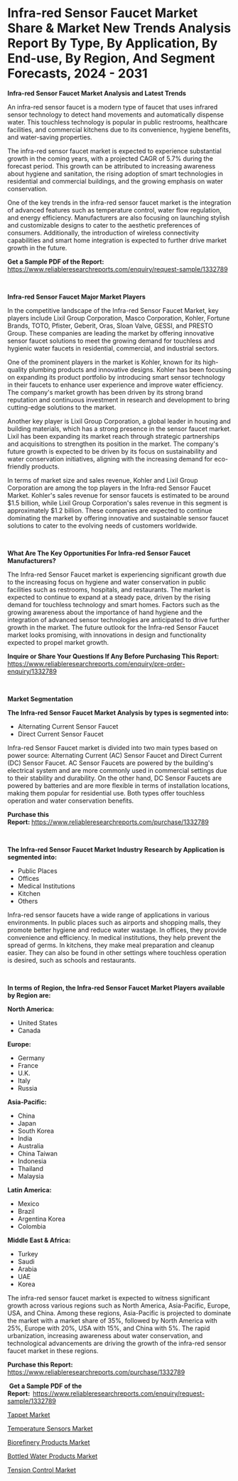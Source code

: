 <p><h1>Infra-red Sensor Faucet Market Share & Market New Trends Analysis Report By Type, By Application, By End-use, By Region, And Segment Forecasts, 2024 - 2031</h1></p><p><strong>Infra-red Sensor Faucet Market Analysis and Latest Trends</strong></p>
<p><p>An infra-red sensor faucet is a modern type of faucet that uses infrared sensor technology to detect hand movements and automatically dispense water. This touchless technology is popular in public restrooms, healthcare facilities, and commercial kitchens due to its convenience, hygiene benefits, and water-saving properties.</p><p>The infra-red sensor faucet market is expected to experience substantial growth in the coming years, with a projected CAGR of 5.7% during the forecast period. This growth can be attributed to increasing awareness about hygiene and sanitation, the rising adoption of smart technologies in residential and commercial buildings, and the growing emphasis on water conservation.</p><p>One of the key trends in the infra-red sensor faucet market is the integration of advanced features such as temperature control, water flow regulation, and energy efficiency. Manufacturers are also focusing on launching stylish and customizable designs to cater to the aesthetic preferences of consumers. Additionally, the introduction of wireless connectivity capabilities and smart home integration is expected to further drive market growth in the future.</p></p>
<p><strong>Get a Sample PDF of the Report:&nbsp;</strong> <a href="https://www.reliableresearchreports.com/enquiry/request-sample/1332789">https://www.reliableresearchreports.com/enquiry/request-sample/1332789</a></p>
<p>&nbsp;</p>
<p><strong>Infra-red Sensor Faucet Major Market Players</strong></p>
<p><p>In the competitive landscape of the Infra-red Sensor Faucet Market, key players include Lixil Group Corporation, Masco Corporation, Kohler, Fortune Brands, TOTO, Pfister, Geberit, Oras, Sloan Valve, GESSI, and PRESTO Group. These companies are leading the market by offering innovative sensor faucet solutions to meet the growing demand for touchless and hygienic water faucets in residential, commercial, and industrial sectors.</p><p>One of the prominent players in the market is Kohler, known for its high-quality plumbing products and innovative designs. Kohler has been focusing on expanding its product portfolio by introducing smart sensor technology in their faucets to enhance user experience and improve water efficiency. The company's market growth has been driven by its strong brand reputation and continuous investment in research and development to bring cutting-edge solutions to the market.</p><p>Another key player is Lixil Group Corporation, a global leader in housing and building materials, which has a strong presence in the sensor faucet market. Lixil has been expanding its market reach through strategic partnerships and acquisitions to strengthen its position in the market. The company's future growth is expected to be driven by its focus on sustainability and water conservation initiatives, aligning with the increasing demand for eco-friendly products.</p><p>In terms of market size and sales revenue, Kohler and Lixil Group Corporation are among the top players in the Infra-red Sensor Faucet Market. Kohler's sales revenue for sensor faucets is estimated to be around $1.5 billion, while Lixil Group Corporation's sales revenue in this segment is approximately $1.2 billion. These companies are expected to continue dominating the market by offering innovative and sustainable sensor faucet solutions to cater to the evolving needs of customers worldwide.</p></p>
<p>&nbsp;</p>
<p><strong>What Are The Key Opportunities For Infra-red Sensor Faucet Manufacturers?</strong></p>
<p><p>The Infra-red Sensor Faucet market is experiencing significant growth due to the increasing focus on hygiene and water conservation in public facilities such as restrooms, hospitals, and restaurants. The market is expected to continue to expand at a steady pace, driven by the rising demand for touchless technology and smart homes. Factors such as the growing awareness about the importance of hand hygiene and the integration of advanced sensor technologies are anticipated to drive further growth in the market. The future outlook for the Infra-red Sensor Faucet market looks promising, with innovations in design and functionality expected to propel market growth.</p></p>
<p><strong>Inquire or Share Your Questions If Any Before Purchasing This Report:</strong> <a href="https://www.reliableresearchreports.com/enquiry/pre-order-enquiry/1332789">https://www.reliableresearchreports.com/enquiry/pre-order-enquiry/1332789</a></p>
<p>&nbsp;</p>
<p><strong>Market Segmentation</strong></p>
<p><strong>The Infra-red Sensor Faucet Market Analysis by types is segmented into:</strong></p>
<p><ul><li>Alternating Current Sensor Faucet</li><li>Direct Current Sensor Faucet</li></ul></p>
<p><p>Infra-red Sensor Faucet market is divided into two main types based on power source: Alternating Current (AC) Sensor Faucet and Direct Current (DC) Sensor Faucet. AC Sensor Faucets are powered by the building's electrical system and are more commonly used in commercial settings due to their stability and durability. On the other hand, DC Sensor Faucets are powered by batteries and are more flexible in terms of installation locations, making them popular for residential use. Both types offer touchless operation and water conservation benefits.</p></p>
<p><strong>Purchase this Report:&nbsp;</strong><a href="https://www.reliableresearchreports.com/purchase/1332789">https://www.reliableresearchreports.com/purchase/1332789</a></p>
<p>&nbsp;</p>
<p><strong>The Infra-red Sensor Faucet Market Industry Research by Application is segmented into:</strong></p>
<p><ul><li>Public Places</li><li>Offices</li><li>Medical Institutions</li><li>Kitchen</li><li>Others</li></ul></p>
<p><p>Infra-red sensor faucets have a wide range of applications in various environments. In public places such as airports and shopping malls, they promote better hygiene and reduce water wastage. In offices, they provide convenience and efficiency. In medical institutions, they help prevent the spread of germs. In kitchens, they make meal preparation and cleanup easier. They can also be found in other settings where touchless operation is desired, such as schools and restaurants.</p></p>
<p>&nbsp;</p>
<p><strong>In terms of Region, the Infra-red Sensor Faucet Market Players available by Region are:</strong></p>
<p>
    <p> <strong> North America: </strong>
        <ul>
            <li>United States</li>
            <li>Canada</li>
        </ul>
        </p> 
    <p> <strong> Europe: </strong>
        <ul>
            <li>Germany</li>
            <li>France</li>
            <li>U.K.</li>
            <li>Italy</li>
            <li>Russia</li>
        </ul>
        </p> 
    <p> <strong> Asia-Pacific: </strong>
        <ul>
            <li>China</li>
            <li>Japan</li>
            <li>South Korea</li>
            <li>India</li>
            <li>Australia</li>
            <li>China Taiwan</li>
            <li>Indonesia</li>
            <li>Thailand</li>
            <li>Malaysia</li>
        </ul>
        </p> 
    <p> <strong> Latin America: </strong>
        <ul>
            <li>Mexico</li>
            <li>Brazil</li>
            <li>Argentina Korea</li>
            <li>Colombia</li>
        </ul>
        </p> 
    <p> <strong> Middle East & Africa: </strong>
        <ul>
            <li>Turkey</li>
            <li>Saudi</li>
            <li>Arabia</li>
            <li>UAE</li>
            <li>Korea</li>
        </ul>
    </p>
    </p>
<p><p>The infra-red sensor faucet market is expected to witness significant growth across various regions such as North America, Asia-Pacific, Europe, USA, and China. Among these regions, Asia-Pacific is projected to dominate the market with a market share of 35%, followed by North America with 25%, Europe with 20%, USA with 15%, and China with 5%. The rapid urbanization, increasing awareness about water conservation, and technological advancements are driving the growth of the infra-red sensor faucet market in these regions.</p></p>
<p><strong>Purchase this Report: </strong><a href="https://www.reliableresearchreports.com/purchase/1332789">https://www.reliableresearchreports.com/purchase/1332789</a></p>
<p>&nbsp;<strong>Get a Sample PDF of the Report:&nbsp;&nbsp;</strong><a href="https://www.reliableresearchreports.com/enquiry/request-sample/1332789">https://www.reliableresearchreports.com/enquiry/request-sample/1332789</a></p>
<p><strong></strong></p>
<p><p><a href="https://medium.com/@v27092023/tappet-market-size-cagr-trends-2024-2030-f7fd03dfbdfb">Tappet Market</a></p><p><a href="https://medium.com/p/78d44aa7bd9e/edit">Temperature Sensors Market</a></p><p><a href="https://medium.com/p/e730316b28e7/edit">Biorefinery Products Market</a></p><p><a href="https://medium.com/@chiragreportprime/bottled-water-products-nbsp-market-focuses-on-market-share-size-and-projected-forecast-till-2031-e4b47fe4fbf7">Bottled Water Products Market</a></p><p><a href="https://medium.com/@v27092023/tension-control-market-size-cagr-trends-2024-2030-8dffeb164a64">Tension Control Market</a></p></p>